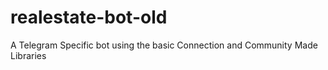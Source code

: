 # realestate-bot-old
A Telegram Specific bot using the basic Connection and Community Made Libraries
